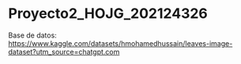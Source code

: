 # Proyecto2_HOJG_202124326

Base de datos:
https://www.kaggle.com/datasets/hmohamedhussain/leaves-image-dataset?utm_source=chatgpt.com
